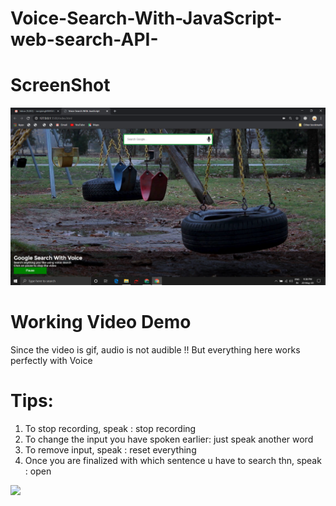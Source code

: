 # Voice-Search-With-JavaScript-web-search-API-

# ScreenShot

![](https://github.com/suraj038/Voice-Search-With-JavaScript-web-search-API-/blob/master/image/Screenshot%20(179).png)

# Working Video Demo
Since the video is gif, audio is not audible !!
But everything here works perfectly with Voice 

# Tips:
1. To stop recording, speak : stop recording 
2. To change the input you have spoken earlier: just speak another word
3. To remove input, speak : reset everything
4. Once you are finalized with which sentence u have to search thn, speak : open

![](https://github.com/suraj038/Voice-Search-With-JavaScript-web-search-API-/blob/master/image/Suraj%20Voice%20Search.gif)

